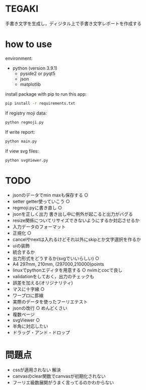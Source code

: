 # TEGAKI
手書き文字を生成し，ディジタル上で手書き文字レポートを作成する
# how to use
environment:
- python (version 3.9.1)
    - pyside2 or pyqt5
    - json
    - matplotlib

install package with pip to run this app:
```bash
pip install -r requirements.txt
```
  
If registry moji data:
```bash
python regmoji.py
```

If write report:
```bash
python main.py
```

If view svg files:
```bash
python svgViewer.py
```

# TODO
- jsonのデータでmin maxも保存する ○
- setter getter使っていこう ○
- regmoji.pyに書き直し ○
- jsonを正しく出力 書き出し中に例外が起こると出力がバグる
- resize関係についてリサイズできないようにするか対応させるか
- 入力データのフォーマット
- 正規化 ○ 
- cancelやnextは入れるけどそれ以外にskipとか文字選択を作るか 
- uiの装飾
- 統合するか
- 出力形式をどうするか(svgでいいらしい) ○
- A4 297mm, 210mm, (297000,210000)points
- linuxでpythonエディタを用意する ○ nvimとcocで良し
- validationをしておく，出力のチェックも
- 誤差を加える(オリジナリティ)
- マスに十字線 ○
- ワープロに罫線
- 実際のデータを使ったフーリエテスト
- jsonの改行 ○ めんどくさい
- 複数ページ
- svgViewer ○
- 半角に対応したい
- ドラッグ・アンド・ドロップ

# 問題点
- cssが適用されない 解決
- canvasのclear関数でcanvasが初期化されない
- フーリエ級数展開がうまく言ってるのかわからない
